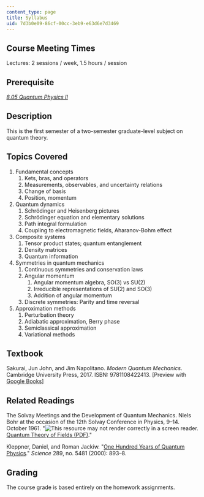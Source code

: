 ```yaml
---
content_type: page
title: Syllabus
uid: 7d3b0e09-86cf-00cc-3eb9-e63d6e7d3469
---
```


Course Meeting Times
--------------------

Lectures: 2 sessions / week, 1.5 hours / session

Prerequisite
------------

[_8.05 Quantum Physics II_](/courses/8-05-quantum-physics-ii-fall-2013)

Description
-----------

This is the first semester of a two-semester graduate-level subject on quantum theory.

Topics Covered
--------------

1.  Fundamental concepts
    1.  Kets, bras, and operators
    2.  Measurements, observables, and uncertainty relations
    3.  Change of basis
    4.  Position, momentum
2.  Quantum dynamics
    1.  Schrödinger and Heisenberg pictures
    2.  Schrödinger equation and elementary solutions
    3.  Path integral formulation
    4.  Coupling to electromagnetic fields, Aharanov-Bohm effect
3.  Composite systems
    1.  Tensor product states; quantum entanglement
    2.  Density matrices
    3.  Quantum information
4.  Symmetries in quantum mechanics
    1.  Continuous symmetries and conservation laws
    2.  Angular momentum
        1.  Angular momentum algebra, SO(3) vs SU(2)
        2.  Irreducible representations of SU(2) and SO(3)
        3.  Addition of angular momentum
    3.  Discrete symmetries: Parity and time reversal
5.  Approximation methods
    1.  Perturbation theory
    2.  Adiabatic approximation, Berry phase
    3.  Semiclassical approximation
    4.  Variational methods

Textbook
--------

Sakurai, Jun John, and Jim Napolitano. _Modern Quantum Mechanics_. Cambridge University Press, 2017. ISBN: 9781108422413. \[Preview with [Google Books](http://books.google.com/books?id=010yDwAAQBAJ&pg=PAfrontcover)\]

Related Readings
----------------

The Solvay Meetings and the Development of Quantum Mechanics. Niels Bohr at the occasion of the 12th Solvay Conference in Physics, 9–14. October 1961. "![This resource may not render correctly in a screen reader.](/images/inacessible.gif)[Quantum Theory of Fields (PDF)](http://www.solvayinstitutes.be/pdf/Niels_Bohr.pdf)."

Kleppner, Daniel, and Roman Jackiw. "[One Hundred Years of Quantum Physics](https://doi.org/10.1126/science.289.5481.893)." _Science_ 289, no. 5481 (2000): 893–8.

Grading
-------

The course grade is based entirely on the homework assignments.